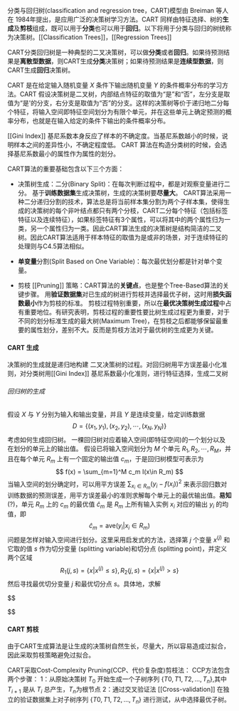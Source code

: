 分类与回归树(classification and regression tree，CART)模型由 Breiman 等人在 1984年提出，是应用广泛的决策树学习方法。CART 同样由特征选择、树的**生成**及**剪枝**组成，既可以用于**分类**也可以用于**回归**。以下将用于分类与回归的树统称为决策树。[[Classification Trees]]，[[Regression Trees]]

CART分类回归树是一种典型的二叉决策树，可以做**分类**或者**回归**。如果待预测结果是**离散型数据**，则CART生成**分类**决策树；如果待预测结果是**连续型数据**，则CART生成**回归**决策树。

CART 是在给定输入随机变量 $X$ 条件下输出随机变量 $Y$ 的条件概率分布的学习方法。CART 假设决策树是二叉树，内部结点特征的取值为“是”和“否”，左分支是取值为“是'的分支，右分支是取值为“否”的分支。这样的决策树等价于递归地二分每个特征，将输入空间即特征空间划分为有限个单元，并在这些单元上确定预测的概率分布，也就是在输入给定的条件下输出的条件概率分布。

[[Gini Index]] 基尼系数本身反应了样本的不确定度。当基尼系数越小的时候，说明样本之间的差异性小，不确定程度低。 CART 算法在构造分类树的时候，会选择基尼系数最小的属性作为属性的划分。

CART算法的重要基础包含以下三个方面：
- 决策树生成：二分(Binary Split)：在每次判断过程中，都是对观察变量进行二分。
	基于**训练数据集**生成决策树，生成的决策树要**尽量大**。
	CART算法采用一种二分递归分割的技术，算法总是将当前样本集分割为两个子样本集，使得生成的决策树的每个非叶结点都只有两个分枝，CART二分每个特征（包括标签特征以及连续特征），如果标签特征有3个属性，可以将其中的两个属性归为一类，另一个属性归为一类。因此CART算法生成的决策树是结构简洁的二叉树。因此CART算法适用于样本特征的取值为是或非的场景，对于连续特征的处理则与C4.5算法相似。

- **单变量**分割(Split Based on One Variable)：每次最优划分都是针对单个变量。

- 剪枝 [[Pruning]] 策略：CART算法的**关键点**，也是整个Tree-Based算法的关键步骤。
	用**验证数据集**对已生成的树进行剪枝并选择最优子树，这时用**损失函数最小**作为剪枝的标准。
	剪枝过程特别重要，所以在**最优决策树生成过程**中占有重要地位。有研究表明，剪枝过程的重要性要比树生成过程更为重要，对于不同的划分标准生成的最大树(Maximum Tree)，在剪枝之后都能够保留最重要的属性划分，差别不大。反而是剪枝方法对于最优树的生成更为关键。

#### CART 生成
决策树的生成就是递归地构建 二叉决策树的过程。对回归树用平方误差最小化准则，对分类树用[[Gini Index]] 基尼系数最小化准则，进行特征选择，生成二叉树
###### 回归树的生成
假设 $X$ 与 $Y$ 分别为输入和输出变量，并且 $Y$ 是连续变量，给定训练数据
$$
D = \{(x_1,y_1),(x_2,y_2),\cdots,(x_N,y_N) \}
$$
考虑如何生成回归树。
一棵回归树对应着输入空间(即特征空间)的一个划分以及在划分的单元上的输出值。 假设已将输入空间划分为 $M$ 个单元 $R_1,R_2,\cdots,R_M$，并且在每个单元 $R_m$ 上有一个固定的输出值 $c_m$，于是回归树模型可表示为
$$
f(x) = \sum_{m=1}^M c_m I(x\in R_m)
$$
当输入空间的划分确定时，可以用平方误差 $\sum_{x_i \in R_m}(y_i - f(x_i))^2$ 来表示回归数对训练数据的预测误差，用平方误差最小的准则求解每个单元上的最优输出值。**易知**(?)，单元 $R_m$ 上的 $c_m$ 的最优值 $\hat c_m$ 是 $R_m$ 上所有输入实例 $x_i$ 对应的输出 $y_i$ 的均值，即
$$
\hat c_m = \text{ave} (y_i | x_i \in R_m)
$$
问题是怎样对输入空间进行划分。这里采用启发式的方法，选择第 $j$ 个变量 $x^{(j)}$ 和它取的值 $s$ 作为切分变量 (splitting variable)和切分点 (splitting point)，并定义两个区域
$$
R_1(j,s) = \{x | x^{(j)} \le s\} , R_2 (j,s) = \{x | x^{(j)} >s\}
$$
然后寻找最优切分变量 $j$ 和最优切分点 $s$。具体地，求解

$$

$$
#### CART 剪枝
由于CART生成算法是让生成的决策树自然生长，尽量大，所以容易造成过拟合，因此采取剪枝策略避免过拟合。

CART采取Cost-Complexity Pruning(CCP、代价复杂度)剪枝法：
CCP方法包含两个步骤：
1：从原始决策树 $T_0$ 开始生成一个子树序列 $\{T0,T1,T2,\dots,T_n\}$,其中 $T_{i+1}$ 是从 $T_i$ 总产生，$T_n$为根节点
2：通过交叉验证法 [[Cross-validation]] 在独立的验证数据集上对子树序列 $\{T0,T1,T2,\dots,T_n\}$ 进行测试，从中选择最优子树。

